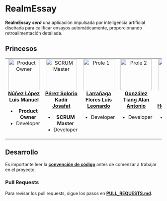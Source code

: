 # RealmEssay

**RealmEssay** **_será_** una aplicación impulsada por inteligencia artificial diseñada para calificar ensayos automáticamente, proporcionando retroalimentación detallada.

## Princesos

<table>
  <tr style="vertical-align: top; text-align: center">
    <td>
      <a href="https://github.com/TakeshiSenpai/RealmEssay/commits/main/?author=Daxtter">
        <img src="https://avatars.githubusercontent.com/u/124811814?v=4" width="100px;" alt="Product Owner"/><br />
        <b>Núñez López Luis Manuel</b>
      </a>
      <br />
      <ul>
        <li><strong>Product Owner</strong></li>
        <li>Developer</li>
      </ul>
    </td>
    <td>
      <a href="https://github.com/TakeshiSenpai/RealmEssay/commits/main/?author=KadirPerez">
        <img src="https://avatars.githubusercontent.com/u/127337194?v=4" width="100px;" alt="SCRUM Master"/><br />
        <b>Pérez Solorio Kadir Josafat</b>
      </a>
      <br />
      <ul>
        <li><strong>SCRUM Master</strong></li>
        <li>Developer</li>
      </ul>
    </td>
    <td>
      <a href="https://github.com/TakeshiSenpai/RealmEssay/commits/main/?author=LeonardoLarranaga">
        <img src="https://avatars.githubusercontent.com/u/83844690?v=4" width="100px;" alt="Prole 1"/><br />
        <b>Larrañaga Flores Luis Leonardo</b>
      </a>
      <br />
      <ul>
        <li>Developer</li>
      </ul>
    </td>
    <td>
      <a href="https://github.com/TakeshiSenpai/RealmEssay/commits?author=TakeshiSenpai">
        <img src="https://avatars.githubusercontent.com/u/136382995?v=4" width="100px;" alt="Prole 2"/><br />
        <b>González Tiang Alan Antonio</b>
      </a>
      <br />
      <ul>
        <li>Developer</li>
      </ul>
    </td>
    <td>
      <a href="https://github.com/TakeshiSenpai/RealmEssay/commits?author=XDurango2">
        <img src="https://avatars.githubusercontent.com/u/130610928?v=4" width="100px;" alt="Prole 3"/><br />
        <b>Durán Cárdenas Héctor Jesús</b>
      </a>
      <br />
      <ul>
        <li>Developer</li>
      </ul>
    </td>
  </tr>
</table>

## Desarrollo

Es importante leer la [**convención de código**](CODE_CONVENTION.md) antes de comenzar a trabajar en el proyecto.

### Pull Requests

Para revisar los pull requests, sigue los pasos en [**PULL_REQUESTS.md**](PULL_REQUESTS.md).